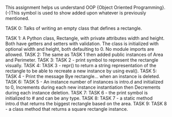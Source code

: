 This assignment helps us understand OOP {Object Oriented Programming}.
(-)This symbol is used to show added upon whatever is previously mentioned.

TASK 0: Talks of writing an empty class that defines a rectangle.

TASK 1: A Python class, Rectangle, with private attributes width and height.
	Both have getters and setters with validation. The class is initialized with
	optional width and height, both defaulting to 0. No module imports are allowed.
TASK 2: The same as TASK 1 then added public instances of Area and Perimeter.
TASK 3: TASK 2 - print symbol to represent the rectangle visually.
TASK 4: TASK 3 - repr() to return a string representation of the rectangle
	to be able to recreate a new instance by using eval().
TASK 5: TASK 4 - Print the message Bye rectangle... when an instance is deleted.
TASK 6: TASK 5 - An instance number of instances is intro.d and initialized to 0,
	Increments during each new instance instantiation then
	Decrements during each instance deletion.
TASK 7: TASK 6 - the print symbol is initialized to # and can be any type.
TASK 8: TASK 7 - a static method intro.d that returns the biggest rectangle based on the area.
TASK 9: TASK 8 - a class method that returns a square rectangle instance.


